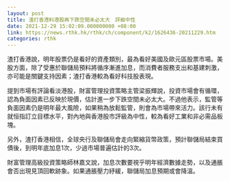 ```yaml
---
layout: post
title: 渣打香港料港股再下跌空間未必太大　評級中性
date: 2021-12-29 15:02:09.000000000 +08:00
link: https://news.rthk.hk/rthk/ch/component/k2/1626436-20211229.htm
categories: rthk
---
```


渣打香港說，明年股票仍是看好的資產類別，最為看好美國及歐元區股票市場。美股方面，除了受惠於聯儲局預料將循序漸進加息，而消費者服務支出和基建刺激，亦可能是關鍵支持因素；渣打香港較為看好科技股表現。

提到市場有評論看淡港股，財富管理投資策略主管梁振輝說，投資市場會有循環，認為負面因素已反映於現價，估計進一步下跌空間未必太大。不過他表示，監管等負面因素仍是明年最大風險，如果稍為放鬆監管，則會為市場帶來活力。該行未有就恒指訂立目標水平，對內地與香港股市評級為中性，較為看好工業和非必需品板塊。

另外，渣打香港相信，全球央行及聯儲局會走向緊縮貨幣政策，預計聯儲局結束買債後，到明年底加息1次，少過市場普遍估計的3次。

財富管理高級投資策略師林嘉文說，加息次數要視乎明年經濟數據走勢，以及通脹會否出現見頂回軟跡象。如果通脹壓力紓緩，聯儲局加息預期或會降溫。
